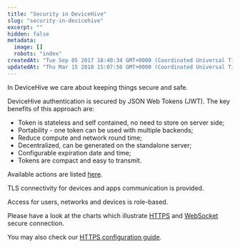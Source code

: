 ```yaml
---
title: "Security in DeviceHive"
slug: "security-in-devicehive"
excerpt: ""
hidden: false
metadata: 
  image: []
  robots: "index"
createdAt: "Tue Sep 05 2017 18:40:34 GMT+0000 (Coordinated Universal Time)"
updatedAt: "Thu Mar 15 2018 15:07:56 GMT+0000 (Coordinated Universal Time)"
---
```

In DeviceHive we care about keeping things secure and safe.

DeviceHive authentication is secured by JSON Web Tokens (JWT). The key benefits of this approach are:

- Token is stateless and self contained, no need to store on server side;
- Portability - one token can be used with multiple backends;
- Reduce compute and network round time;
- Decentralized, can be generated on the standalone server;
- Configurable expiration date and time;
- Tokens are compact and easy to transmit.

Available actions are listed [here](doc:authentication#section-available-actions).

TLS connectivity for devices and apps communication is provided.

Access for users, networks and devices is role-based.

Please have a look at the charts which illustrate [HTTPS](doc:https) and [WebSocket](doc:websockets-1) secure connection.

You may also check our [HTTPS configuration guide](doc:https-configuration-ssltls).
